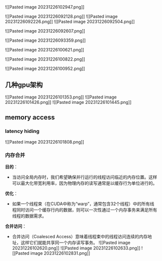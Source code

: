 ![[Pasted image 20231226102947.png]]

![[Pasted image 20231226092128.png]]
![[Pasted image 20231226092226.png]]
![[Pasted image 20231226092504.png]]

![[Pasted image 20231226092607.png]]

![[Pasted image 20231226093359.png]]

![[Pasted image 20231226100621.png]]

![[Pasted image 20231226100822.png]]

![[Pasted image 20231226100952.png]]

## 几种gpu架构
![[Pasted image 20231226101353.png]]
![[Pasted image 20231226101426.png]]
![[Pasted image 20231226101445.png]]

## memory access
### latency hiding
![[Pasted image 20231226101808.png]]

### 内存合并
**目的**：

- 当访问全局内存时，我们希望确保并行运行的线程访问临近的内存位置。这样可以最大化带宽利用率，因为物理内存的读写通常是以缓存行为单位进行的。

**优化**：

- 如果一个线程束（在CUDA中称为“warp”，通常包含32个线程）中的所有线程同时访问一个缓存行内的数据，则可以一次性通过一个内存事务来满足所有线程的数据需求。

**合并访问**：

- 合并访问（Coalesced Access）意味着线程束中的线程访问连续的内存地址，这样它们就能共享同一个内存读写事务。
![[Pasted image 20231226102620.png]]
![[Pasted image 20231226102633.png]]
![[Pasted image 20231226102831.png]]

